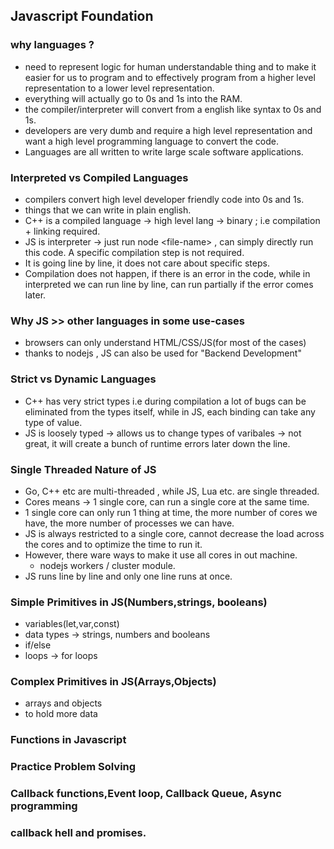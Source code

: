 ## Javascript Foundation

### why languages ?

- need to represent logic for human understandable thing and to make it easier for us to program and to effectively program from a higher level representation to a lower level representation.
- everything will actually go to 0s and 1s into the RAM.
- the compiler/interpreter will convert from a english like syntax to 0s and 1s.
- developers are very dumb and require a high level representation and want a high level programming language to convert the code.
- Languages are all written to write large scale software applications.

### Interpreted vs Compiled Languages

- compilers convert high level developer friendly code into 0s and 1s.
- things that we can write in plain english.
- C++ is a compiled language -> high level lang -> binary ; i.e compilation + linking required.
- JS is interpreter -> just run node \<file-name> , can simply directly run this code. A specific compilation step is not required.
- It is going line by line, it does not care about specific steps.
- Compilation does not happen, if there is an error in the code, while in interpreted we can run line by line, can run partially if the error comes later.

### Why JS >> other languages in some use-cases

- browsers can only understand HTML/CSS/JS(for most of the cases)
- thanks to nodejs , JS can also be used for "Backend Development"

### Strict vs Dynamic Languages

- C++ has very strict types i.e during compilation a lot of bugs can be eliminated from the types itself, while in JS, each binding can take any type of value.
- JS is loosely typed -> allows us to change types of varibales -> not great, it will create a bunch of runtime errors later down the line.

### Single Threaded Nature of JS

- Go, C++ etc are multi-threaded , while JS, Lua etc. are single threaded.
- Cores means -> 1 single core, can run a single core at the same time.
- 1 single core can only run 1 thing at time, the more number of cores we have, the more number of processes we can have.
- JS is always restricted to a single core, cannot decrease the load across the cores and to optimize the time to run it.
- However, there ware ways to make it use all cores in out machine.
  - nodejs workers / cluster module.
- JS runs line by line and only one line runs at once.

### Simple Primitives in JS(Numbers,strings, booleans)

- variables(let,var,const)
- data types -> strings, numbers and booleans
- if/else
- loops -> for loops

### Complex Primitives in JS(Arrays,Objects)

- arrays and objects
- to hold more data

### Functions in Javascript

### Practice Problem Solving

### Callback functions,Event loop, Callback Queue, Async programming

### callback hell and promises.
